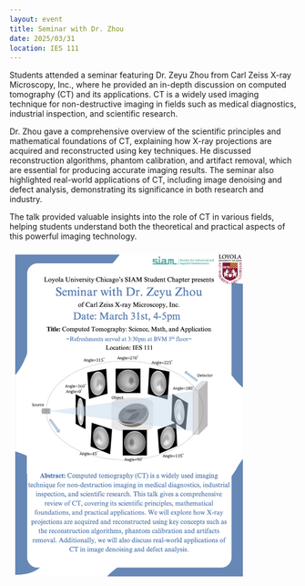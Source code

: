 ```yaml
---
layout: event 
title: Seminar with Dr. Zhou
date: 2025/03/31
location: IES 111
---
```


Students attended a seminar featuring Dr. Zeyu Zhou from Carl Zeiss X-ray Microscopy, Inc., where he provided an in-depth discussion on computed tomography (CT) and its applications. CT is a widely used imaging technique for non-destructive imaging in fields such as medical diagnostics, industrial inspection, and scientific research.

Dr. Zhou gave a comprehensive overview of the scientific principles and mathematical foundations of CT, explaining how X-ray projections are acquired and reconstructed using key techniques. He discussed reconstruction algorithms, phantom calibration, and artifact removal, which are essential for producing accurate imaging results. The seminar also highlighted real-world applications of CT, including image denoising and defect analysis, demonstrating its significance in both research and industry.

The talk provided valuable insights into the role of CT in various fields, helping students understand both the theoretical and practical aspects of this powerful imaging technology.


<img src="/assets/Event6_pic1.png" width="400" style="padding: 10px; display: block;">
